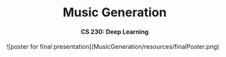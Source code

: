 <div align="center">
<h1>Music Generation</h1>
<h4>CS 230: Deep Learning</h4>
</div>
![poster for final presentation](MusicGeneration/resources/finalPoster.png)
